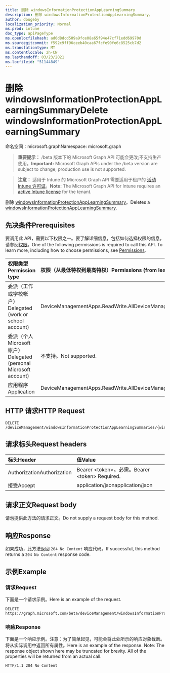 ```yaml
---
title: 删除 windowsInformationProtectionAppLearningSummary
description: 删除 windowsInformationProtectionAppLearningSummary。
author: dougeby
localization_priority: Normal
ms.prod: intune
doc_type: apiPageType
ms.openlocfilehash: ad0d8dcd509a9fce08a65f94e47cf71edd69970d
ms.sourcegitcommit: f592c9ff96ceeb40caa67fcfe90fe6c8525cb7d2
ms.translationtype: MT
ms.contentlocale: zh-CN
ms.lasthandoff: 03/23/2021
ms.locfileid: "51144849"
---
```

# <a name="delete-windowsinformationprotectionapplearningsummary"></a><span data-ttu-id="4c0dd-103">删除 windowsInformationProtectionAppLearningSummary</span><span class="sxs-lookup"><span data-stu-id="4c0dd-103">Delete windowsInformationProtectionAppLearningSummary</span></span>

<span data-ttu-id="4c0dd-104">命名空间：microsoft.graph</span><span class="sxs-lookup"><span data-stu-id="4c0dd-104">Namespace: microsoft.graph</span></span>

> <span data-ttu-id="4c0dd-105">**重要提示：** /beta 版本下的 Microsoft Graph API 可能会更改;不支持生产使用。</span><span class="sxs-lookup"><span data-stu-id="4c0dd-105">**Important:** Microsoft Graph APIs under the /beta version are subject to change; production use is not supported.</span></span>

> <span data-ttu-id="4c0dd-106">**注意：** 适用于 Intune 的 Microsoft Graph API 需要适用于租户的 [活动 Intune 许可证](https://go.microsoft.com/fwlink/?linkid=839381)。</span><span class="sxs-lookup"><span data-stu-id="4c0dd-106">**Note:** The Microsoft Graph API for Intune requires an [active Intune license](https://go.microsoft.com/fwlink/?linkid=839381) for the tenant.</span></span>

<span data-ttu-id="4c0dd-107">删除 [windowsInformationProtectionAppLearningSummary](../resources/intune-wip-windowsinformationprotectionapplearningsummary.md)。</span><span class="sxs-lookup"><span data-stu-id="4c0dd-107">Deletes a [windowsInformationProtectionAppLearningSummary](../resources/intune-wip-windowsinformationprotectionapplearningsummary.md).</span></span>

## <a name="prerequisites"></a><span data-ttu-id="4c0dd-108">先决条件</span><span class="sxs-lookup"><span data-stu-id="4c0dd-108">Prerequisites</span></span>
<span data-ttu-id="4c0dd-p101">要调用此 API，需要以下权限之一。要了解详细信息，包括如何选择权限的信息，请参阅[权限](/graph/permissions-reference)。</span><span class="sxs-lookup"><span data-stu-id="4c0dd-p101">One of the following permissions is required to call this API. To learn more, including how to choose permissions, see [Permissions](/graph/permissions-reference).</span></span>

|<span data-ttu-id="4c0dd-111">权限类型</span><span class="sxs-lookup"><span data-stu-id="4c0dd-111">Permission type</span></span>|<span data-ttu-id="4c0dd-112">权限（从最低特权到最高特权）</span><span class="sxs-lookup"><span data-stu-id="4c0dd-112">Permissions (from least to most privileged)</span></span>|
|:---|:---|
|<span data-ttu-id="4c0dd-113">委派（工作或学校帐户）</span><span class="sxs-lookup"><span data-stu-id="4c0dd-113">Delegated (work or school account)</span></span>|<span data-ttu-id="4c0dd-114">DeviceManagementApps.ReadWrite.All</span><span class="sxs-lookup"><span data-stu-id="4c0dd-114">DeviceManagementApps.ReadWrite.All</span></span>|
|<span data-ttu-id="4c0dd-115">委派（个人 Microsoft 帐户）</span><span class="sxs-lookup"><span data-stu-id="4c0dd-115">Delegated (personal Microsoft account)</span></span>|<span data-ttu-id="4c0dd-116">不支持。</span><span class="sxs-lookup"><span data-stu-id="4c0dd-116">Not supported.</span></span>|
|<span data-ttu-id="4c0dd-117">应用程序</span><span class="sxs-lookup"><span data-stu-id="4c0dd-117">Application</span></span>|<span data-ttu-id="4c0dd-118">DeviceManagementApps.ReadWrite.All</span><span class="sxs-lookup"><span data-stu-id="4c0dd-118">DeviceManagementApps.ReadWrite.All</span></span>|

## <a name="http-request"></a><span data-ttu-id="4c0dd-119">HTTP 请求</span><span class="sxs-lookup"><span data-stu-id="4c0dd-119">HTTP Request</span></span>
<!-- {
  "blockType": "ignored"
}
-->
``` http
DELETE /deviceManagement/windowsInformationProtectionAppLearningSummaries/{windowsInformationProtectionAppLearningSummaryId}
```

## <a name="request-headers"></a><span data-ttu-id="4c0dd-120">请求标头</span><span class="sxs-lookup"><span data-stu-id="4c0dd-120">Request headers</span></span>
|<span data-ttu-id="4c0dd-121">标头</span><span class="sxs-lookup"><span data-stu-id="4c0dd-121">Header</span></span>|<span data-ttu-id="4c0dd-122">值</span><span class="sxs-lookup"><span data-stu-id="4c0dd-122">Value</span></span>|
|:---|:---|
|<span data-ttu-id="4c0dd-123">Authorization</span><span class="sxs-lookup"><span data-stu-id="4c0dd-123">Authorization</span></span>|<span data-ttu-id="4c0dd-124">Bearer &lt;token&gt;。必需。</span><span class="sxs-lookup"><span data-stu-id="4c0dd-124">Bearer &lt;token&gt; Required.</span></span>|
|<span data-ttu-id="4c0dd-125">接受</span><span class="sxs-lookup"><span data-stu-id="4c0dd-125">Accept</span></span>|<span data-ttu-id="4c0dd-126">application/json</span><span class="sxs-lookup"><span data-stu-id="4c0dd-126">application/json</span></span>|

## <a name="request-body"></a><span data-ttu-id="4c0dd-127">请求正文</span><span class="sxs-lookup"><span data-stu-id="4c0dd-127">Request body</span></span>
<span data-ttu-id="4c0dd-128">请勿提供此方法的请求正文。</span><span class="sxs-lookup"><span data-stu-id="4c0dd-128">Do not supply a request body for this method.</span></span>

## <a name="response"></a><span data-ttu-id="4c0dd-129">响应</span><span class="sxs-lookup"><span data-stu-id="4c0dd-129">Response</span></span>
<span data-ttu-id="4c0dd-130">如果成功，此方法返回 `204 No Content` 响应代码。</span><span class="sxs-lookup"><span data-stu-id="4c0dd-130">If successful, this method returns a `204 No Content` response code.</span></span>

## <a name="example"></a><span data-ttu-id="4c0dd-131">示例</span><span class="sxs-lookup"><span data-stu-id="4c0dd-131">Example</span></span>

### <a name="request"></a><span data-ttu-id="4c0dd-132">请求</span><span class="sxs-lookup"><span data-stu-id="4c0dd-132">Request</span></span>
<span data-ttu-id="4c0dd-133">下面是一个请求示例。</span><span class="sxs-lookup"><span data-stu-id="4c0dd-133">Here is an example of the request.</span></span>
``` http
DELETE https://graph.microsoft.com/beta/deviceManagement/windowsInformationProtectionAppLearningSummaries/{windowsInformationProtectionAppLearningSummaryId}
```

### <a name="response"></a><span data-ttu-id="4c0dd-134">响应</span><span class="sxs-lookup"><span data-stu-id="4c0dd-134">Response</span></span>
<span data-ttu-id="4c0dd-p102">下面是一个响应示例。注意：为了简单起见，可能会将此处所示的响应对象截断。将从实际调用中返回所有属性。</span><span class="sxs-lookup"><span data-stu-id="4c0dd-p102">Here is an example of the response. Note: The response object shown here may be truncated for brevity. All of the properties will be returned from an actual call.</span></span>
``` http
HTTP/1.1 204 No Content
```




